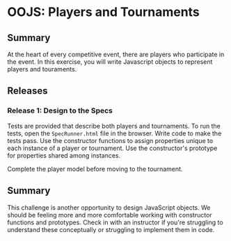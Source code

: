 # OOJS:  Players and Tournaments

## Summary
At the heart of every competitive event, there are players who participate in the event. In this exercise, you will write Javascript objects to represent players and touraments.


## Releases
### Release 1:  Design to the Specs
Tests are provided that describe both players and tournaments.  To run the tests, open the `SpecRunner.html` file in the browser.  Write code to make the tests pass.  Use the constructor functions to assign properties unique to each instance of a player or tournament.  Use the constructor's prototype for properties shared among instances.

Complete the player model before moving to the tournament.

## Summary
This challenge is another opportunity to design JavaScript objects.  We should be feeling more and more comfortable working with constructor functions and prototypes.  Check in with an instructor if you're struggling to understand these conceptually or struggling to implement them in code.